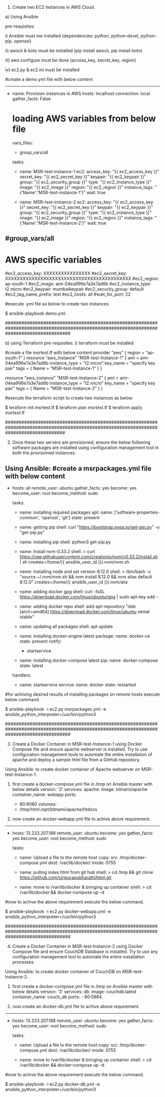 1) Create two EC2 Instances in AWS Cloud.

a) Using Ansible

pre-requisites:

i) Ansible must me installed (dependencies: python, python-devel, python-pip, openssl)

ii) awscli & boto must be installed (pip install awscli, pip install boto)

iii) aws configure must be done (access_key, secret_key, region)

iv) ec2.py & ec2.ini must be installed

#create a demo.yml file with below content

---
- name: Provision instances in AWS
  hosts: localhost
  connection: local
  gather_facts: False
  # loading AWS variables from below file
  vars_files:
  - group_vars/all

  tasks:
  - name: MSR-test-instance-1
    ec2:
      access_key: "{{ ec2_access_key }}"
      secret_key: "{{ ec2_secret_key }}"
      keypair: "{{ ec2_keypair }}"
      group: "{{ ec2_security_group }}"
      type: "{{ ec2_instance_type }}"
      image: "{{ ec2_image }}"
      region: "{{ ec2_region }}"
      instance_tags: "{'Name':'MSR-test-instance-1'}"
      wait: true

  - name: MSR-test-instance-2
    ec2:
      access_key: "{{ ec2_access_key }}"
      secret_key: "{{ ec2_secret_key }}"
      keypair: "{{ ec2_keypair }}"
      group: "{{ ec2_security_group }}"
      type: "{{ ec2_instance_type }}"
      image: "{{ ec2_image }}"
      region: "{{ ec2_region }}"
      instance_tags: "{'Name':'MSR-test-instance-2'}"
      wait: true

#group_vars/all
---
# AWS specific variables
#ec2_access_key: XXXXXXXXXXXXXXXX
#ec2_secret_key: XXXXXXXXXXXXXXXXXXXXXXXXXXXXXXXXXXXXXXXXXXX
#ec2_region: ap-south-1
#ec2_image: ami-04ea996e7a3e7ad6b
#ec2_instance_type: t2.micro
#ec2_keypair: mumbaikeypair
#ec2_security_group: default
#ec2_tag_name_prefix: test
#ec2_hosts: all
#wait_for_port: 22

#execute .yml file as below to create two instances

$ ansible-playbook demo.yml

########################################################################################################################################

b) using Terraform
pre-requisites:
i) terraform must be installed

#create a file msrtest.tf with below content
provider “aws” {
	region = “ap-south-1”
}
resource “aws_instance” “MSR-test-Instance-1” {
	ami = ami-04ea996e7a3e7ad6b
	instance_type = “t2.micro”
	key_name = "specify key pair"
	tags = {
		Name = “MSR-test-Instance-1”
	}
}

resource “aws_instance” “MSR-test-Instance-2” {
	ami = ami-04ea996e7a3e7ad6b
	instance_type = “t2.micro”
	key_name = "specify key pair"
	tags = {
		Name = “MSR-test-Instance-2”
	}
}

#execute the terraform script to create two instances as below

$ teraform init msrtest.tf
$ teraform plan msrtest.tf
$ teraform apply msrtest.tf 

######################################################################################################################################

2) Once these two servers are provisioned, ensure the below following software packages are installed using configuration management tool in both the provisioned instances.

Using Ansible:
#create a msrpackages.yml file with below content
---
- hosts: all
  remote_user: ubuntu
  gather_facts: yes
  become: yes
  become_user: root
  become_method: sudo

  tasks:
  - name: installing required packages
    apt:
     name: ['software-properties-common', 'openssl', 'git']
     state: present

  - name: getting pip
    shell: curl "https://bootstrap.pypa.io/get-pip.py" -o "get-pip.py"

  - name: installing pip
    shell: python3 get-pip.py

  - name: Install nvm-0.33.2
    shell: >
      curl https://raw.githubusercontent.com/creationix/nvm/v0.33.2/install.sh | sh
      creates=/home/{{ ansible_user_id }}/.nvm/nvm.sh

  - name: Installing node and set version-8.12.0
    shell: >
      /bin/bash -c "source ~/.nvm/nvm.sh && nvm install 8.12.0 && nvm alias default 8.12.0"
      creates=/home/{{ ansible_user_id }}/.nvm/alia

  - name: adding docker gpg
    shell: curl -fsSL https://download.docker.com/linux/ubuntu/gpg | sudo apt-key add -

  - name: adding docker repo
    shell: add-apt-repository "deb [arch=amd64] https://download.docker.com/linux/ubuntu xenial stable"

  - name: updating all packages
    shell: apt update

  - name: installing docker-engine latest
    package:
      name: docker-ce
      state: present
    notify:
       - startservice

  - name: installing docker-compose latest
    pip:
      name: docker-compose
      state: latest

  handlers:
  - name: startservice
    service:
        name: docker
        state: restarted

#for achiving desired results of installing packages on remote hosts execute below command.

$ ansible-playbook -i ec2.py msrpackages.yml -e ansible_python_interpreter=/usr/bin/python3 

########################################################################################################################################

3) Create a Docker Container in MSR-test-Instance-1 using Docker Compose file and ensure apache webserver is installed. Try to use configuration management tools to automate the entire installation of apache and deploy a sample html file from a GitHub repository.

Using Ansible: to create docker container of Apache webserver on  MSR-test-Instance-1.

1) first create a docker-compose.yml file in /tmp on Ansible master with below details 
version: '3'
services:
  apache:
    image: bitnami/apache
    container_name: webapp
    ports:
      - 80:8080
    volumes:
      - /tmp/html:/opt/bitnami/apache/htdocs

2) now create an docker-webapp.yml file to achive above requirement.
---
- hosts: 13.233.207.188
  remote_user: ubuntu
  become: yes
  gather_facts: yes
  become_user: root
  become_method: sudo

  tasks:
  - name: Upload a file to the remote host
    copy:
      src: /tmp/docker-compose.yml
      dest: /var/lib/docker/
      mode: 0755

  - name: pulling index.html from git hub
    shell: >
         cd /tmp && git clone https://github.com/siripurapubharath/html.git

  - name: move to /var/lib/docker & bringing up container
    shell: >
         cd /var/lib/docker && docker-compose up -d

#now to achive the above requirement execute the below command.

$ ansible-playbook -i ec2.py docker-webapp.yml -e ansible_python_interpreter=/usr/bin/python3

########################################################################################################################################

4) Create a Docker Container in MSR-test-Instance-2 using Docker Compose file and ensure CouchDB  Database is installed. Try to use any configuration management tool to automate the entire installation processes. 

Using Ansible: to create docker container of CouchDB on  MSR-test-Instance-2.

1) first create a docker-compose.yml file in /tmp on Ansible master with below details 
version: '3'
services:
   db:
      image: couchdb:latest
      container_name: couch_db
      ports:
         - 80:5984

2) now create an docker-db.yml file to achive above requirement.
---
- hosts: 13.233.207.188
  remote_user: ubuntu
  become: yes
  gather_facts: yes
  become_user: root
  become_method: sudo

  tasks:
  - name: Upload a file to the remote host
    copy:
      src: /tmp/docker-compose.yml
      dest: /var/lib/docker/
      mode: 0755

  - name: move to /var/lib/docker & bringing up container
    shell: >
   cd /var/lib/docker && docker-compose up -d

#now to achive the above requirement execute the below command.

$ ansible-playbook  -i ec2.py docker-db.yml -e ansible_python_interpreter=/usr/bin/python3
